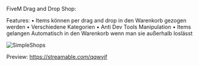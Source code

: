 FiveM Drag and Drop Shop:

Features:
• Items können per drag and drop in den Warenkorb gezogen werden
• Verschiedene Kategorien
• Anti Dev Tools Manipulation
• Items gelangen Automatisch in den Warenkorb wenn man sie außerhalb loslässt


![SimpleShops](https://github.com/SimpleMarcel/Fivem-Drag-and-Drop-Shops/assets/102701262/50fa2acd-d503-43f3-b671-82ce15af1b62)

Preview:
https://streamable.com/qqwvjf
